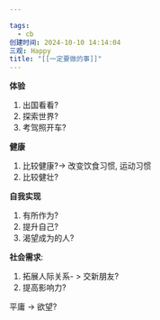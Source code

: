 ```yaml
---

tags:
  - cb
创建时间: 2024-10-10 14:14:04
三观: Happy
title: "[[一定要做的事]]"
---
```

**体验**
1. 出国看看?
2. 探索世界?
3. 考驾照开车?

**健康**
1. 比较健康?-> 改变饮食习惯, 运动习惯
2. 比较健壮? 

**自我实现**
1. 有所作为? 
2. 提升自己? 
3. 渴望成为的人? 

**社会需求**:
1. 拓展人际关系- > 交新朋友? 
2. 提高影响力? 



 


平庸 -> 欲望? 



